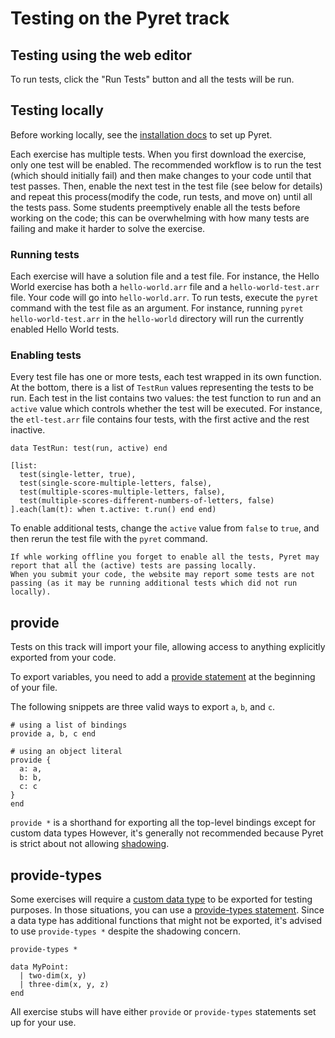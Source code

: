 
# Testing on the Pyret track

## Testing using the web editor

To run tests, click the "Run Tests" button and all the tests will be run.

## Testing locally

Before working locally, see the [installation docs][installation] to set up Pyret.

Each exercise has multiple tests.
When you first download the exercise, only one test will be enabled.
The recommended workflow is to run the test (which should initially fail) and then make changes to your code until that test passes.
Then, enable the next test in the test file (see below for details) and repeat this process(modify the code, run tests, and move on) until all the tests pass.
Some students preemptively enable all the tests before working on the code; this can be overwhelming with how many tests are failing and make it harder to solve the exercise.

### Running tests

Each exercise will have a solution file and a test file.
For instance, the Hello World exercise has both a `hello-world.arr` file and a `hello-world-test.arr` file.
Your code will go into `hello-world.arr`.
To run tests, execute the `pyret` command with the test file as an argument.
For instance, running `pyret hello-world-test.arr` in the `hello-world` directory will run the currently enabled Hello World tests.

### Enabling tests

Every test file has one or more tests, each test wrapped in its own function.
At the bottom, there is a list of `TestRun` values representing the tests to be run. 
Each test in the list contains two values: the test function to run and an `active` value which controls whether the test will be executed.
For instance, the `etl-test.arr` file contains four tests, with the first active and the rest inactive.

```pyret
data TestRun: test(run, active) end

[list: 
  test(single-letter, true),
  test(single-score-multiple-letters, false),
  test(multiple-scores-multiple-letters, false),
  test(multiple-scores-different-numbers-of-letters, false)
].each(lam(t): when t.active: t.run() end end)
```

To enable additional tests, change the `active` value from `false` to `true`, and then rerun the test file with the `pyret` command.

~~~~exercism/note
If whle working offline you forget to enable all the tests, Pyret may report that all the (active) tests are passing locally.
When you submit your code, the website may report some tests are not passing (as it may be running additional tests which did not run locally).
~~~~

## provide

Tests on this track will import your file, allowing access to anything explicitly exported from your code.

To export variables, you need to add a [provide statement][provide-statement] at the beginning of your file.

The following snippets are three valid ways to export `a`, `b`, and `c`.

```pyret
# using a list of bindings
provide a, b, c end
```

```pyret
# using an object literal
provide {
  a: a,
  b: b,
  c: c
}
end
```

`provide *` is a shorthand for exporting all the top-level bindings except for custom data types
However, it's generally not recommended because Pyret is strict about not allowing [shadowing][shadowing].

## provide-types

Some exercises will require a [custom data type][data-definition] to be exported for testing purposes.
In those situations, you can use a [provide-types statement][provide-types-statement].
Since a data type has additional functions that might not be exported, it's advised to use `provide-types *` despite the shadowing concern.

```pyret
provide-types *

data MyPoint:
  | two-dim(x, y)
  | three-dim(x, y, z)
end
```

All exercise stubs will have either `provide` or `provide-types` statements set up for your use.

[installation]: https://exercism.org/docs/tracks/pyret/installation
[provide-statement]: https://pyret.org/docs/latest/Provide_Statements.html
[shadowing]: https://pyret.org/docs/latest/Bindings.html#%28part._s~3ashadowing%29
[data-definition]: https://pyret.org/docs/latest/s_declarations.html#%28elem._%28bnf-prod._%28.Pyret._data-decl%29%29%29
[provide-types-statement]: https://pyret.org/docs/latest/Provide_Statements.html


